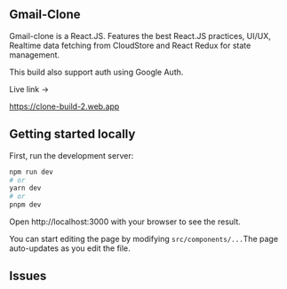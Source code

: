 ## Gmail-Clone

Gmail-clone is a React.JS. Features the best React.JS practices, UI/UX, Realtime data fetching from CloudStore and React Redux for state management. 

This build also support auth using Google Auth.

Live link ->

https://clone-build-2.web.app

## Getting started locally

First, run the development server:

```bash
npm run dev
# or
yarn dev
# or
pnpm dev
```

Open http://localhost:3000 with your browser to see the result.

You can start editing the page by modifying `src/components/...`The page auto-updates as you edit the file.

## Issues
